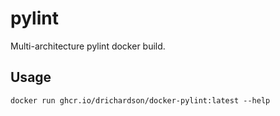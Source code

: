 # pylint

Multi-architecture pylint docker build.

## Usage

    docker run ghcr.io/drichardson/docker-pylint:latest --help

